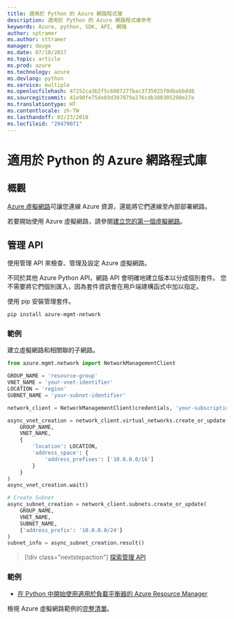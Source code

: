 ```yaml
---
title: 適用於 Python 的 Azure 網路程式庫
description: 適用於 Python 的 Azure 網路程式庫參考
keywords: Azure, python, SDK, API, 網路
author: sptramer
ms.author: sttramer
manager: douge
ms.date: 07/10/2017
ms.topic: article
ms.prod: azure
ms.technology: azure
ms.devlang: python
ms.service: multiple
ms.openlocfilehash: 47252ca3b2f5c6087277bac3735025f0dbabbdd8
ms.sourcegitcommit: 41e90fe75de03d397079a276cdb388305290e27e
ms.translationtype: HT
ms.contentlocale: zh-TW
ms.lasthandoff: 02/23/2018
ms.locfileid: "29479071"
---
```

# <a name="azure-network-libraries-for-python"></a>適用於 Python 的 Azure 網路程式庫

## <a name="overview"></a>概觀

[Azure 虛擬網路](/azure/virtual-network/virtual-networks-overview)可讓您連線 Azure 資源，還能將它們連線至內部部署網路。

若要開始使用 Azure 虛擬網路，請參閱[建立您的第一個虛擬網路](/azure/virtual-network/virtual-network-get-started-vnet-subnet)。

## <a name="management-apis"></a>管理 API

使用管理 API 來檢查、管理及設定 Azure 虛擬網路。

不同於其他 Azure Python API，網路 API 會明確地建立版本以分成個別套件。 您不需要將它們個別匯入，因為套件資訊會在用戶端建構函式中加以指定。

使用 pip 安裝管理套件。

```bash
pip install azure-mgmt-network
```

### <a name="example"></a>範例

建立虛擬網路和相關聯的子網路。

```python
from azure.mgmt.network import NetworkManagementClient

GROUP_NAME = 'resource-group'
VNET_NAME = 'your-vnet-identifier'
LOCATION = 'region'
SUBNET_NAME = 'your-subnet-identifier'

network_client = NetworkManagementClient(credentials, 'your-subscription-id')

async_vnet_creation = network_client.virtual_networks.create_or_update(
    GROUP_NAME,
    VNET_NAME,
    {
        'location': LOCATION,
        'address_space': {
            'address_prefixes': ['10.0.0.0/16']
        }
    }
)
async_vnet_creation.wait()

# Create Subnet
async_subnet_creation = network_client.subnets.create_or_update(
    GROUP_NAME,
    VNET_NAME,
    SUBNET_NAME,
    {'address_prefix': '10.0.0.0/24'}
)
subnet_info = async_subnet_creation.result()
```

> [!div class="nextstepaction"]
> [探索管理 API](/python/api/overview/azure/network/management)

### <a name="samples"></a>範例

* [在 Python 中開始使用適用於負載平衡器的 Azure Resource Manager](https://azure.microsoft.com/en-us/resources/samples/network-python-manage-loadbalancer/)

檢視 Azure 虛擬網路範例的[完整清單](https://azure.microsoft.com/en-us/resources/samples/?platform=python&term=virtual%20network)。
